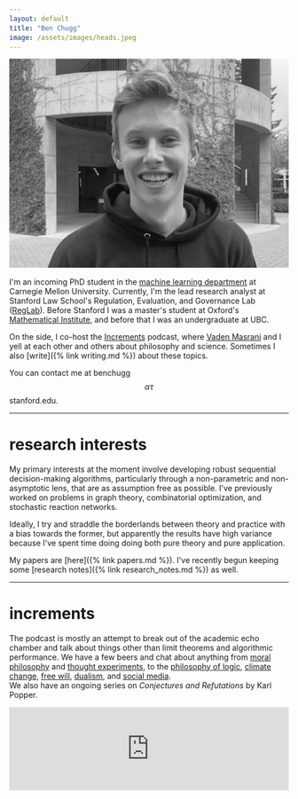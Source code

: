 ```yaml
---
layout: default
title: "Ben Chugg"
image: /assets/images/heads.jpeg
---
```


<img id='headerim' src="/assets/images/lawme.jpg">

I'm an incoming PhD student in the [machine learning department](https://www.ml.cmu.edu/) at Carnegie Mellon University.  Currently, I'm the lead research analyst at Stanford Law School's 
Regulation, Evaluation, and Governance Lab (<a href="https://reglab.stanford.edu/" rel='nofollow'>RegLab</a>). Before Stanford I was a master's student at Oxford's [Mathematical Institute](https://www.maths.ox.ac.uk/), and before that I was an undergraduate at UBC. 


On the side, I co-host the <a href="https://www.incrementspodcast.com/" ref='nofollow'>Increments</a> podcast, where <a href="https://vmasrani.github.io/">Vaden Masrani</a> and I yell at each other and others about philosophy and science. Sometimes I also [write]({% link writing.md %}) about these topics. 


You can contact me at benchugg $$\alpha\tau$$ stanford.edu. 

--- 


# research interests
My primary interests at the moment involve developing robust sequential decision-making algorithms, particularly through a non-parametric and non-asymptotic lens, that are as assumption free as possible. I've previously worked on problems in graph theory, combinatorial optimization, and stochastic reaction networks.

Ideally, I try and straddle the borderlands between theory and practice with a bias towards the former, but apparently the results have high variance because I've spent time doing doing both pure theory and pure application. 

My papers are [here]({% link papers.md %}). I've recently begun keeping some [research notes]({% link research_notes.md %}) as well. 

---


# increments
The podcast is mostly an attempt to break out of the academic echo chamber and talk about things other than limit theorems and algorithmic performance. We have a few beers and chat about anything from <a href="https://www.incrementspodcast.com/26" rel='nofollow'>moral philosophy</a>  and <a href="https://www.incrementspodcast.com/22" rel='nofollow'>thought experiments</a>, to the <a href="https://www.incrementspodcast.com/28" rel='nofollow'>philosophy of logic</a>, <a href="https://www.incrementspodcast.com/32" rel='nofollow'>climate change</a>, <a href="https://www.incrementspodcast.com/23" rel='nofollow'>free will</a>, <a href="https://www.incrementspodcast.com/24" rel='nofollow'>dualism</a>, and <a href="https://www.incrementspodcast.com/15" rel='nofollow'>social media</a>.  
We also have an ongoing series on <em>Conjectures and Refutations</em> by Karl Popper.


<iframe src="https://player.fireside.fm/v2/AlCT9XAu/latest?theme=light"
width="100%" frameborder="0" scrolling="no"></iframe>  
